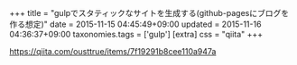 +++
title = "gulpでスタティックなサイトを生成する(github-pagesにブログを作る想定)"
date = 2015-11-15 04:45:49+09:00
updated = 2015-11-16 04:36:37+09:00
taxonomies.tags = ['gulp']
[extra]
css = "qiita"
+++

<https://qiita.com/ousttrue/items/7f19291b8cee110a947a>

